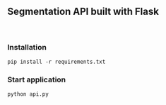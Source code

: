 ## Segmentation API built with Flask
<br/>

### Installation


```
pip install -r requirements.txt
```

### Start application

```
python api.py
```